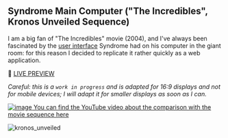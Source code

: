 ## Syndrome Main Computer ("The Incredibles", Kronos Unveiled Sequence)

I am a big fan of "The Incredibles" movie (2004), and I've always been fascinated by the [user interface](https://www.youtube.com/watch?v=IRPI3lSACFc) Syndrome had on his computer in the giant room: for this reason I decided to replicate it rather quickly as a web application. 

🎦 [LIVE PREVIEW](https://syndromemaincomputer.netlify.app/)

_Careful: this is a `work in progress` and is adapted for 16:9 displays and not for mobile devices; I will adapt it for smaller displays as soon as I can._

[![image](https://user-images.githubusercontent.com/52317197/169821832-94ade0d4-e1a9-4c00-8b62-e3a1c8303d3d.png)
You can find the YouTube video about the comparison with the movie sequence here](https://www.youtube.com/watch?v=2-cToQpNnaU)

![kronos_unveiled](https://user-images.githubusercontent.com/52317197/179360125-3471b309-50f9-4300-99e3-55fa82efe562.gif)
